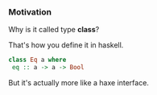 ### Motivation

Why is it called type **class**? 

That's how you define it in haskell.

```haskell
class Eq a where
 eq :: a -> a -> Bool
```

But it's actually more like a haxe interface.
